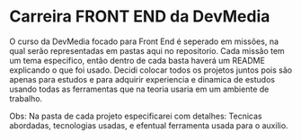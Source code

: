 # Carreira FRONT END da DevMedia
O curso da DevMedia focado para Front End é seperado em missões, na qual serão representadas em pastas aqui no repositorio.
Cada missão tem um tema especifico, então dentro de cada basta haverá um README explicando o que foi usado.
Decidi colocar todos os projetos juntos pois são apenas para estudos e para adquirir experiencia e dinamica de estudos usando todas as ferramentas que na teoria usaria em um ambiente de trabalho.


Obs: Na pasta de cada projeto especificarei com detalhes: Tecnicas abordadas, tecnologias usadas, e efentual ferramenta usada para o auxilio.
